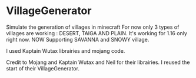 # VillageGenerator
Simulate the generation of villages in minecraft
For now only 3 types of villages are working : DESERT, TAIGA AND PLAIN.
It's working for 1.16 only right now.
NOW Supporting SAVANNA and SNOWY village.

I used Kaptain Wutax librairies and mojang code. 

Credit to Mojang and Kaptain Wutax and Neil for their librairies. I reused the start of their VillageGenerator.
